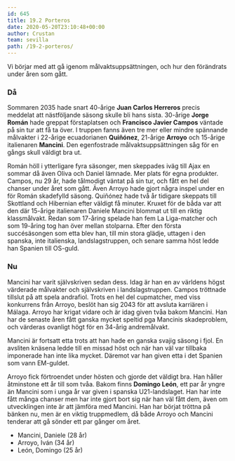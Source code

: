 ```yaml
---
id: 645
title: 19.2 Porteros
date: 2020-05-20T23:10:48+00:00
author: Crustan
team: sevilla
path: /19-2-porteros/
---
```


Vi börjar med att gå igenom målvaktsuppsättningen, och hur den förändrats under åren som gått.

### Då

Sommaren 2035 hade snart 40-årige **Juan Carlos Herreros** precis meddelat att nästföljande säsong skulle bli hans sista. 30-årige **Jorge Román** hade greppat förstaplatsen och **Francisco Javier Campos** väntade på sin tur att få ta över. I truppen fanns även tre mer eller mindre spännande målvakter i 22-årige ecuadorianen **Quiñónez**, 21-årige **Arroyo** och 15-årige italienaren **Mancini**. Den egenfostrade målvaktsuppsättningen såg för en gångs skull väldigt bra ut.

Román höll i ytterligare fyra säsonger, men skeppades iväg till Ajax en sommar då även Oliva och Daniel lämnade. Mer plats för egna produkter. Campos, nu 29 år, hade tålmodigt väntat på sin tur, och fått en hel del chanser under året som gått. Även Arroyo hade gjort några inspel under en för Román skadefylld säsong. Quiñónez hade två år tidigare skeppats till Skottland och Hibernian efter väldigt få minuter. Kruxet för de båda var att den där 15-årige italienaren Daniele Mancini blommat ut till en riktig klassmålvakt. Redan som 17-åring spelade han fem La Liga-matcher och som 19-åring tog han över mellan stolparna. Efter den första succésäsongen som etta blev han, till min stora glädje, uttagen i den spanska, inte italienska, landslagstruppen, och senare samma höst ledde han Spanien till OS-guld.

### Nu

Mancini har varit självskriven sedan dess. Idag är han en av världens högst värderade målvakter och självskriven i landslagstruppen. Campos tröttnade tillslut på att spela andrafiol. Trots en hel del cupmatcher, med viss konkurrens från Arroyo, beslöt han sig 2043 för att avsluta karriären i Málaga. Arroyo har krigat vidare och är idag given tvåa bakom Mancini. Han har de senaste åren fått ganska mycket speltid pga Mancinis skadeproblem, och värderas ovanligt högt för en 34-årig andremålvakt.

Mancini är fortsatt etta trots att han hade en ganska svajig säsong i fjol. En avsliten knäsena ledde till en missad höst och när han väl var tillbaka imponerade han inte lika mycket. Däremot var han given etta i det Spanien som vann EM-guldet.

Arroyo fick förtroendet under hösten och gjorde det väldigt bra. Han håller åtminstone ett år till som tvåa. Bakom finns **Domingo León**, ett par år yngre än Mancini som i unga år var given i spanska U21-landslaget. Han har inte fått många chanser men har inte gjort bort sig när han väl fått dem, även om utvecklingen inte är att jämföra med Mancini. Han har börjat tröttna på bänken nu, men är en viktig truppmedlem, då både Arroyo och Mancini tenderar att gå sönder ett par gånger om året.

- Mancini, Daniele (28 år)
- Arroyo, Iván (34 år)
- León, Domingo (25 år)
